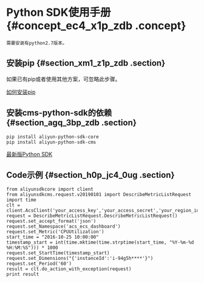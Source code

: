 # Python SDK使用手册 {#concept_ec4_x1p_zdb .concept}

```
需要安装有python2.7版本。
```

## 安装pip {#section_xm1_z1p_zdb .section}

如果已有pip或者使用其他方案，可忽略此步骤。

[如何安装pip](http://pip-cn.readthedocs.org/en/latest/installing.html)

## 安装cms-python-sdk的依赖 {#section_agq_3bp_zdb .section}

```
pip install aliyun-python-sdk-core
pip install aliyun-python-sdk-cms
```

[最新版Python SDK](https://github.com/aliyun/aliyun-openapi-python-sdk/blob/master/aliyun-python-sdk-cms/aliyunsdkcms/request/v20190101/PutCustomMetricRequest.py)

## Code示例 {#section_h0p_jc4_0ug .section}

```
from aliyunsdkcore import client
from aliyunsdkcms.request.v20190101 import DescribeMetricListRequest
import time
clt = client.AcsClient('your_access_key','your_access_secret','your_region_id')
request = DescribeMetricListRequest.DescribeMetricListRequest()
request.set_accept_format('json')
request.set_Namespace('acs_ecs_dashboard')
request.set_Metric('CPUUtilization')
start_time = "2016-10-25 10:00:00"
timestamp_start = int(time.mktime(time.strptime(start_time, "%Y-%m-%d %H:%M:%S"))) * 1000
request.set_StartTime(timestamp_start)
request.set_Dimensions("{'instanceId':'i-94g5h****'}")
request.set_Period('60')
result = clt.do_action_with_exception(request)
print result
```

